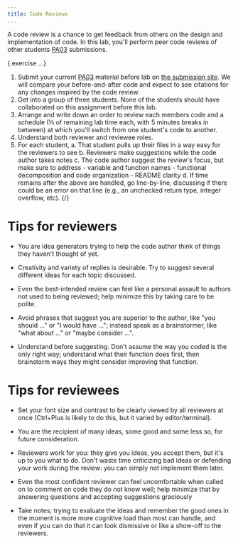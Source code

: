 ```yaml
---
title: Code Reviews
...
```


A code review is a chance to get feedback from others on the design and implementation of code. In this lab, you'll perform peer code reviews of other students [PA03](pa03-pagetable2.html) submissions.

{.exercise ...}
1. Submit your current [PA03](pa03-pagetable2.html) material before lab on [the submission site](https://kytos.cs.virginia.edu/coa2/).
    We will compare your before-and-after code and expect to see citations for any changes inspired by the code review.
2. Get into a group of three students. None of the students should have collaborated on this assignment before this lab.
3. Arrange and write down an order to review each members code and a schedule (⅓ of remaining lab time each, with 5 minutes breaks in between) at which you'll switch from one student's code to another.
4. Understand both reviewer and reviewee roles.
5. For each student,
    a. That student pulls up their files in a way easy for the reviewers to see
    b. Reviewers make suggestions while the code author takes notes
    c. The code author suggest the review's focus, but make sure to address
        - variable and function names
        - functional decomposition and code organization
        - README clarity
    d. If time remains after the above are handled, go line-by-line, discussing if there could be an error on that line (e.g., an unchecked return type, integer overflow, etc).
{/}

# Tips for reviewers

- You are idea generators trying to help the code author think of things they haven't thought of yet.

- Creativity and variety of replies is desirable. Try to suggest several different ideas for each topic discussed.

- Even the best-intended review can feel like a personal assault to authors not used to being reviewed; help minimize this by taking care to be polite.

- Avoid phrases that suggest you are superior to the author, like "you should ..." or "I would have ..."; instead speak as a brainstormer, like "what about ..." or "maybe consider ...".

- Understand before suggesting. Don't assume the way you coded is the only right way; understand what their function does first, then brainstorm ways they might consider improving that function.

# Tips for reviewees

- Set your font size and contrast to be clearly viewed by all reviewers at once (Ctrl+Plus is likely to do this, but it varied by editor/terminal).

- You are the recipient of many ideas, some good and some less so, for future consideration.

- Reviewers work for you: they give you ideas, you accept them, but it's up to you what to do. Don't waste time criticizing bad ideas or defending your work during the review: you can simply not implement them later.

- Even the most confident reviewer can feel uncomfortable when called on to comment on code they do not know well; help minimize that by answering questions and accepting suggestions graciously

- Take notes; trying to evaluate the ideas and remember the good ones in the moment is more more cognitive load than most can handle, and even if you can do that it can look dismissive or like a show-off to the reviewers.
